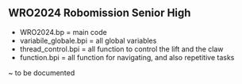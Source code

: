 ## WRO2024 Robomission Senior High

- WRO2024.bp = main code
- variabile_globale.bpi = all global variables
- thread_control.bpi = all function to control the lift and the claw
- function.bpi = all function for navigating, and also repetitive tasks


~ to be documented
